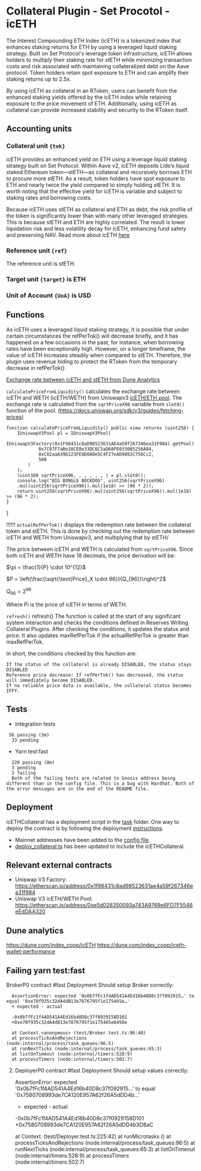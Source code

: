 # Collateral Plugin - Set Procotol -icETH
The Interest Compounding ETH Index (icETH) is a tokenized index that enhances staking returns for ETH by using a leveraged liquid staking strategy. Built on Set Protocol's leverage token infrastructure, icETH allows holders to multiply their staking rate for stETH while minimizing transaction costs and risk associated with maintaining collateralized debt on the Aave protocol. Token holders retain spot exposure to ETH and can amplify their staking returns up to 2.5x.

By using icETH as collateral in an RToken, users can benefit from the enhanced staking yields offered by the icETH index while retaining exposure to the price movement of ETH. Additionally, using icETH as collateral can provide increased stability and security to the RToken itself.

## Accounting units

### Collateral unit `{tok}`

icETH provides an enhanced yield on ETH using a leverage liquid staking strategy built on Set Protocol. Within Aave v2, icETH deposits Lido’s liquid staked Ethereum token—stETH—as collateral and recursively borrows ETH to procure more stETH. As a result, token holders have spot exposure to ETH and nearly twice the yield compared to simply holding stETH. It is worth noting that the effective yield for icETH is variable and subject to staking rates and borrowing costs.

Because icETH uses stETH as collateral and ETH as debt, the risk profile of the token is significantly lower than with many other leveraged strategies. This is because stETH and ETH are highly correlated. The result is lower liquidation risk and less volatility decay for icETH, enhancing fund safety and preserving NAV. Read more about icETH [here](https://indexcoop.com/blog/introducing-the-interest-compounding-eth-index)

### Reference unit `{ref}`
The reference unit is stETH. 

### Target unit `{target}` is ETH

### Unit of Account `{UoA}` is USD

## Functions 

As icETH uses a leveraged liquid staking strategy, it is possible that under certain circumstances the refPerTok() will decrease briefly, and it has happened on a few occasions in the past, for instance, when borrowing rates have been exceptionally high. However, on a longer timeframe, the value of icETH increases steadily when compared to stETH. Therefore, the plugin uses revenue hiding to protect the RToken from the temporary decrease in refPerTok().

[Exchange rate between icETH and stETH from Dune Analytics](icETHstETH.png) 

`calculatePriceFromLiquidity()` calculates the exchange rate between icETH and WETH (icETH/WETH) from Uniswapv3 [icETH/ETH pool](https://info.uniswap.org/#/pools/0xe5d028350093a743a9769e6fd7f5546eeddaa320). The exchange rate is calculated from the `sqrtPriceX96` variable from `slot0()` function of the pool. 
(https://docs.uniswap.org/sdk/v3/guides/fetching-prices)

    function calculatePriceFromLiquidity() public view returns (uint256) {
        IUniswapV3Pool pl = IUniswapV3Pool(
            IUniswapV3Factory(0x1F98431c8aD98523631AE4a59f267346ea31F984).getPool(
                0x7C07F7aBe10CE8e33DC6C5aD68FE033085256A84,
                0xC02aaA39b223FE8D0A0e5C4F27eAD9083C756Cc2,
                500
            )
        );
        (uint160 sqrtPriceX96, , , , , , ) = pl.slot0();
        console.log("BIG BONGLE BOCKDOG", uint256(sqrtPriceX96)
        .mul(uint256(sqrtPriceX96)).mul(1e18) >> (96 * 2));
        return uint256(sqrtPriceX96).mul(uint256(sqrtPriceX96)).mul(1e18) >> (96 * 2);
    }
}


!!!!!! `actualRefPerTok()` displays the redemption rate between the collateral token and stETH. This is done by checking out the redemption rate between icETH and WETH from Uniswapv3, and multiplying that by stETH/


The price between icETH and WETH is calculated from `sqrtPriceX96`. Since both icETH and WETH have 18 decimals, the price derivation will be: 


$\pi = \frac{1}{P} \cdot 10^{12}$

$P = \left(\frac{\sqrt{\text{Price}_X \cdot 96}}{Q_{96}}\right)^2$

$Q_{96} = 2^{96}$

Where Pi is the price of icETH in terms of WETH.

`refresh()`
refresh() The function is called at the start of any significant system interaction and checks the conditions defined in Reserves Writing Collateral Plugins. After checking the conditions, it updates the status and price. It also updates maxRefPerTok if the actualRefPerTok is greater than maxRefPerTok.

In short, the conditions checked by this function are:

    If the status of the collateral is already DISABLED, the status stays DISABLED
    Reference price decrease: If refPerTok() has decreased, the status will immediately become DISABLED.
    If no reliable price data is available, the collateral status becomes IFFY.

## Tests

* Integration tests
```
 56 passing (3m)
  33 pending
```

* Yarn test:fast
```
  226 passing (8m)
  3 pending
  2 failing
  Both of the failing tests are related to Gnosis address being different than in the config file. This is a bug with Hardhat. Both of the error messages are in the end of the README file.
```

## Deployment
icETHCollateral has a deployment script in the [task](/tasks/deployment/collateral/deploy-iceth-collateral.ts) folder. One way to deploy the contract is by following the deployment [instructions](/docs/deployment.md).

* Mainnet addresses have been added to the [config file](/common/configuration.ts).
* [deploy_collateral.ts](/tasks/deployment/collateral/deploy_collateral.ts) has been updated to include the icETHCollateral.

## Relevant external contracts
* Uniswap V3 Factory: https://etherscan.io/address/0x1f98431c8ad98523631ae4a59f267346ea31f984
* Uniswap V3 icETH/WETH Pool: https://etherscan.io/address/0xe5d028350093a743A9769e6FD7F5546eEdDAA320

## Dune analytics 
https://dune.com/index_coop/icETH
https://dune.com/index_coop/iceth-wallet-performance



## Failing yarn test:fast
BrokerP0 contract #fast
       Deployment
         Should setup Broker correctly:

      AssertionError: expected '0x0b7fFc1f4AD541A4Ed16b40D8c37f092915…' to equal '0xe70f935c32dA4dB13e7876795f1e175465e…'
      + expected - actual

      -0x0b7fFc1f4AD541A4Ed16b40D8c37f0929158D101
      +0xe70f935c32dA4dB13e7876795f1e175465e6458e
      
      at Context.<anonymous> (test/Broker.test.ts:96:40)
      at processTicksAndRejections (node:internal/process/task_queues:96:5)
      at runNextTicks (node:internal/process/task_queues:65:3)
      at listOnTimeout (node:internal/timers:528:9)
      at processTimers (node:internal/timers:502:7)

  2) DeployerP0 contract #fast
       Deployment
         Should setup values correctly:

      AssertionError: expected '0x0b7fFc1f4AD541A4Ed16b40D8c37f092915…' to equal '0x7580708993de7CA120E957A62f26A5dDD4b…'
      + expected - actual

      -0x0b7fFc1f4AD541A4Ed16b40D8c37f0929158D101
      +0x7580708993de7CA120E957A62f26A5dDD4b3D8aC
      
      at Context.<anonymous> (test/Deployer.test.ts:225:42)
      at runMicrotasks (<anonymous>)
      at processTicksAndRejections (node:internal/process/task_queues:96:5)
      at runNextTicks (node:internal/process/task_queues:65:3)
      at listOnTimeout (node:internal/timers:528:9)
      at processTimers (node:internal/timers:502:7)

